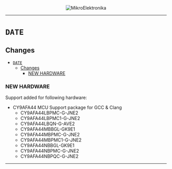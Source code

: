 <p align="center">
  <img src="http://www.mikroe.com/img/designs/beta/logo_small.png?raw=true" alt="MikroElektronika"/>
</p>

---

# `DATE`

## Changes

- [`DATE`](#date)
  - [Changes](#changes)
    - [NEW HARDWARE](#new-hardware)

### NEW HARDWARE

Support added for following hardware:

+ CY9AFA44 MCU Support package for GCC & Clang
  + CY9AFA44LBPMC-G-JNE2
  + CY9AFA44LBPMC1-G-JNE2
  + CY9AFA44LBQN-G-AVE2
  + CY9AFA44MBBGL-GK9E1
  + CY9AFA44MBPMC-G-JNE2
  + CY9AFA44MBPMC1-G-JNE2
  + CY9AFA44NBBGL-GK9E1
  + CY9AFA44NBPMC-G-JNE2
  + CY9AFA44NBPQC-G-JNE2

---
